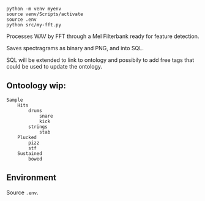     python -m venv myenv 
    source venv/Scripts/activate
    source .env
    python src/my-fft.py


Processes WAV by FFT through a Mel Filterbank ready for feature detection.

Saves spectragrams as binary and PNG, and into SQL.

SQL will be extended to link to ontology and possibily to add free tags that could be used to update the ontology.

## Ontoology wip:

    Sample
        Hits
            drums
                snare
                kick
            strings
                stab
        Plucked
            pizz
            stf
        Sustained
            bowed

## Environment

Source `.env`.
